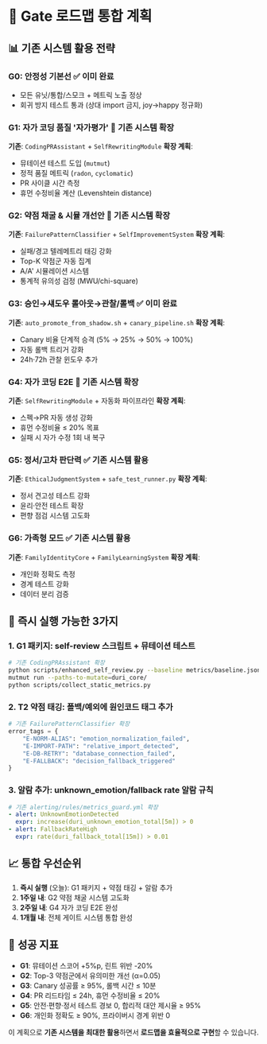# 🎯 Gate 로드맵 통합 계획

## 📊 기존 시스템 활용 전략

### **G0: 안정성 기본선** ✅ **이미 완료**
- 모든 유닛/통합/스모크 + 메트릭 노출 정상
- 회귀 방지 테스트 통과 (상대 import 금지, joy→happy 정규화)

### **G1: 자가 코딩 품질 '자가평가'** 🔄 **기존 시스템 확장**
**기존**: `CodingPRAssistant` + `SelfRewritingModule`
**확장 계획**:
- 뮤테이션 테스트 도입 (`mutmut`)
- 정적 품질 메트릭 (`radon`, `cyclomatic`)
- PR 사이클 시간 측정
- 휴먼 수정비율 계산 (Levenshtein distance)

### **G2: 약점 채굴 & 시뮬 개선안** 🔄 **기존 시스템 확장**
**기존**: `FailurePatternClassifier` + `SelfImprovementSystem`
**확장 계획**:
- 실패/경고 텔레메트리 태깅 강화
- Top-K 약점군 자동 집계
- A/A' 시뮬레이션 시스템
- 통계적 유의성 검정 (MWU/chi-square)

### **G3: 승인→섀도우 롤아웃→관찰/롤백** ✅ **이미 완료**
**기존**: `auto_promote_from_shadow.sh` + `canary_pipeline.sh`
**확장 계획**:
- Canary 비율 단계적 승격 (5% → 25% → 50% → 100%)
- 자동 롤백 트리거 강화
- 24h·72h 관찰 윈도우 추가

### **G4: 자가 코딩 E2E** 🔄 **기존 시스템 확장**
**기존**: `SelfRewritingModule` + 자동화 파이프라인
**확장 계획**:
- 스펙→PR 자동 생성 강화
- 휴먼 수정비율 ≤ 20% 목표
- 실패 시 자가 수정 1회 내 복구

### **G5: 정서/고차 판단력** ✅ **기존 시스템 활용**
**기존**: `EthicalJudgmentSystem` + `safe_test_runner.py`
**확장 계획**:
- 정서 견고성 테스트 강화
- 윤리·안전 테스트 확장
- 편향 점검 시스템 고도화

### **G6: 가족형 모드** ✅ **기존 시스템 활용**
**기존**: `FamilyIdentityCore` + `FamilyLearningSystem`
**확장 계획**:
- 개인화 정확도 측정
- 경계 테스트 강화
- 데이터 분리 검증

## 🚀 즉시 실행 가능한 3가지

### **1. G1 패키지: self-review 스크립트 + 뮤테이션 테스트**
```bash
# 기존 CodingPRAssistant 확장
python scripts/enhanced_self_review.py --baseline metrics/baseline.json
mutmut run --paths-to-mutate=duri_core/
python scripts/collect_static_metrics.py
```

### **2. T2 약점 태깅: 폴백/예외에 원인코드 태그 추가**
```python
# 기존 FailurePatternClassifier 확장
error_tags = {
    "E-NORM-ALIAS": "emotion_normalization_failed",
    "E-IMPORT-PATH": "relative_import_detected",
    "E-DB-RETRY": "database_connection_failed",
    "E-FALLBACK": "decision_fallback_triggered"
}
```

### **3. 알람 추가: unknown_emotion/fallback rate 알람 규칙**
```yaml
# 기존 alerting/rules/metrics_guard.yml 확장
- alert: UnknownEmotionDetected
  expr: increase(duri_unknown_emotion_total[5m]) > 0
- alert: FallbackRateHigh
  expr: rate(duri_fallback_total[15m]) > 0.01
```

## 📈 통합 우선순위

1. **즉시 실행** (오늘): G1 패키지 + 약점 태깅 + 알람 추가
2. **1주일 내**: G2 약점 채굴 시스템 고도화
3. **2주일 내**: G4 자가 코딩 E2E 완성
4. **1개월 내**: 전체 게이트 시스템 통합 완성

## 🎯 성공 지표

- **G1**: 뮤테이션 스코어 +5%p, 린트 위반 -20%
- **G2**: Top-3 약점군에서 유의미한 개선 (α=0.05)
- **G3**: Canary 성공률 ≥ 95%, 롤백 시간 ≤ 10분
- **G4**: PR 리드타임 ≤ 24h, 휴먼 수정비율 ≤ 20%
- **G5**: 안전·편향·정서 테스트 경보 0, 합리적 대안 제시율 ≥ 95%
- **G6**: 개인화 정확도 ≥ 90%, 프라이버시 경계 위반 0

이 계획으로 **기존 시스템을 최대한 활용**하면서 **로드맵을 효율적으로 구현**할 수 있습니다.
